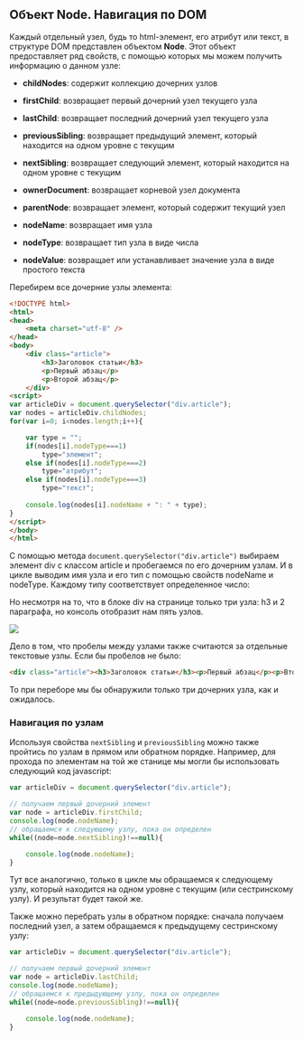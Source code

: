 ## Объект Node. Навигация по DOM

Каждый отдельный узел, будь то html-элемент, его атрибут или текст, в структуре DOM представлен объектом **Node**. 
Этот объект предоставляет ряд свойств, с помощью которых мы можем получить информацию о данном узле:

- **childNodes**: содержит коллекцию дочерних узлов

- **firstChild**: возвращает первый дочерний узел текущего узла

- **lastChild**: возвращает последний дочерний узел текущего узла

- **previousSibling**: возвращает предыдущий элемент, который находится на одном уровне с текущим

- **nextSibling**: возвращает следующий элемент, который находится на одном уровне с текущим

- **ownerDocument**: возвращает корневой узел документа

- **parentNode**: возвращает элемент, который содержит текущий узел

- **nodeName**: возвращает имя узла

- **nodeType**: возвращает тип узла в виде числа

- **nodeValue**: возвращает или устанавливает значение узла в виде простого текста

Перебирем все дочерние узлы элемента:

```html
<!DOCTYPE html>
<html>
<head>
    <meta charset="utf-8" />
</head>
<body>
    <div class="article">
        <h3>Заголовок статьи</h3>
        <p>Первый абзац</p>
        <p>Второй абзац</p>
    </div>
<script>
var articleDiv = document.querySelector("div.article");
var nodes = articleDiv.childNodes;
for(var i=0; i<nodes.length;i++){

    var type = "";
    if(nodes[i].nodeType===1)
        type="элемент";
    else if(nodes[i].nodeType===2)
        type="атрибут";
    else if(nodes[i].nodeType===3)
        type="текст";
        
    console.log(nodes[i].nodeName + ": " + type);
}
</script>
</body>
</html>
```

С помощью метода `document.querySelector("div.article")` выбираем элемент div с классом article и пробегаемся по его дочерним 
узлам. И в цикле выводим имя узла и его тип с помощью свойств nodeName и nodeType. Каждому типу соответствует определенное число:

Но несмотря на то, что в блоке div на странице только три узла: h3 и 2 параграфа, но консоль отобразит нам пять узлов.

![](https://metanit.com/web/javascript/pics/childnodes.png)

Дело в том, что пробелы между узлами также считаются за отдельные текстовые узлы. Если бы пробелов не было:

```html
<div class="article"><h3>Заголовок статьи</h3><p>Первый абзац</p><p>Второй абзац</p></div>
```

То при переборе мы бы обнаружили только три дочерних узла, как и ожидалось.

### Навигация по узлам

Используя свойства `nextSibling` и `previousSibling` можно также пройтись по узлам в прямом или обратном порядке. Например, 
для прохода по элементам на той же станице мы могли бы использовать следующий код javascript:

```js
var articleDiv = document.querySelector("div.article");

// получаем первый дочерний элемент
var node = articleDiv.firstChild;
console.log(node.nodeName);
// обращаемся к следующему узлу, пока он определен
while((node=node.nextSibling)!==null){

    console.log(node.nodeName);
}
```

Тут все аналогично, только в цикле мы обращаемся к следующему узлу, который находится на одном уровне с текущим (или сестринскому узлу). И результат 
будет такой же.

Также можно перебрать узлы в обратном порядке: сначала получаем последний узел, а затем обращаемся к предыдущему сестринскому узлу:

```js
var articleDiv = document.querySelector("div.article");

// получаем первый дочерний элемент
var node = articleDiv.lastChild;
console.log(node.nodeName);
// обращаемся к предыдующему узлу, пока он определен
while((node=node.previousSibling)!==null){

    console.log(node.nodeName);
}
```

